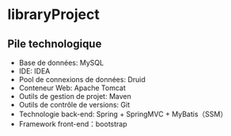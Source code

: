 # libraryProject

## Pile technologique
- Base de données: MySQL
- IDE: IDEA
- Pool de connexions de données: Druid
- Conteneur Web: Apache Tomcat
- Outils de gestion de projet: Maven
- Outils de contrôle de versions: Git
- Technologie back-end: Spring + SpringMVC + MyBatis（SSM）
- Framework front-end：bootstrap